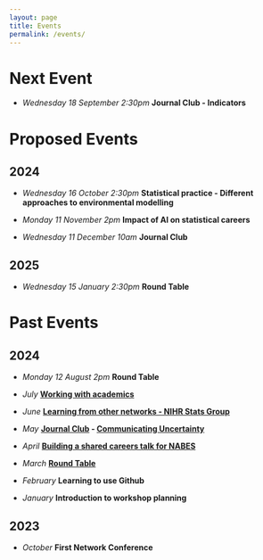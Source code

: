 ```yaml
---
layout: page
title: Events
permalink: /events/
---
```


# Next Event

* _Wednesday 18 September 2:30pm_  **Journal Club - Indicators** 

# Proposed Events

## 2024

* _Wednesday 16 October 2:30pm_  **Statistical practice - Different approaches to environmental modelling**

* _Monday 11 November 2pm_  **Impact of AI on statistical careers**

* _Wednesday 11 December 10am_  **Journal Club**

## 2025

* _Wednesday 15 January 2:30pm_   **Round Table**

# Past Events

## 2024

* _Monday 12 August 2pm_  **Round Table**

* _July_  **[Working with academics](_posts/2024-07-03-Workshop-2024-July.md)** 

* _June_ **[Learning from other networks - NIHR Stats Group](_posts/2024-06-22-Workshop-2024-June.md)**

* _May_ **[Journal Club](_posts/2024-05-22-Workshop-2024-May.md) -  [Communicating Uncertainty](https://www.sciencedirect.com/science/article/pii/S2211675322000161)**

* _April_ **[Building a shared careers talk for NABES](_posts/2024-05-05-Workshop-2024-April.md)**
  
* _March_ **[Round Table](_posts/2024-03-31-Workshop-2024-March.markdown)**

* _February_  **Learning to use Github**

* _January_  **Introduction to workshop planning**

## 2023 
* _October_  **First Network Conference**
